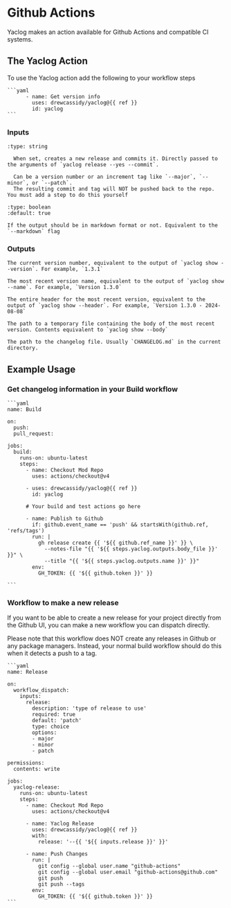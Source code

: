 # Github Actions

Yaclog makes an action available for Github Actions and compatible CI systems.

## The Yaclog Action

To use the Yaclog action add the following to your workflow steps

````{jinja}
```yaml
      - name: Get version info
        uses: drewcassidy/yaclog@{{ ref }}
        id: yaclog
```
````

### Inputs

```{confval} release
:type: string

  When set, creates a new release and commits it. Directly passed to the arguments of `yaclog release --yes --commit`.

  Can be a version number or an increment tag like `--major`, `--minor`, or `--patch`.
  The resulting commit and tag will NOT be pushed back to the repo. You must add a step to do this yourself
```

```{confval} markdown
:type: boolean
:default: true

If the output should be in markdown format or not. Equivalent to the `--markdown` flag
```

### Outputs

```{confval} version
The current version number, equivalent to the output of `yaclog show --version`. For example, `1.3.1`
```

```{confval} name
The most recent version name, equivalent to the output of `yaclog show --name`. For example, `Version 1.3.0`
```

```{confval} header
The entire header for the most recent version, equivalent to the output of `yaclog show --header`. For example, `Version 1.3.0 - 2024-08-08`
```

```{confval} body_file
The path to a temporary file containing the body of the most recent version. Contents equivalent to `yaclog show --body`
```

```{confval} changelog
The path to the changelog file. Usually `CHANGELOG.md` in the current directory.
```

## Example Usage

### Get changelog information in your Build workflow

````{jinja}
```yaml
name: Build

on:
  push:
  pull_request:

jobs:
  build:
    runs-on: ubuntu-latest
    steps:
      - name: Checkout Mod Repo
        uses: actions/checkout@v4
        
      - uses: drewcassidy/yaclog@{{ ref }}
        id: yaclog
        
      # Your build and test actions go here
        
      - name: Publish to Github
        if: github.event_name == 'push' && startsWith(github.ref, 'refs/tags')
        run: |
          gh release create {{ '${{ github.ref_name }}' }} \
            --notes-file "{{ '${{ steps.yaclog.outputs.body_file }}' }}" \
            --title "{{ '${{ steps.yaclog.outputs.name }}' }}" 
        env:
          GH_TOKEN: {{ '${{ github.token }}' }}

```
````

### Workflow to make a new release

If you want to be able to create a new release for your project directly from the Github UI, you can make a new workflow
you can dispatch directly. 

Please note that this workflow does NOT create any releases in Github or any package managers. Instead, your normal build workflow should do this when it detects a push to a tag.

````{jinja}
```yaml
name: Release

on:
  workflow_dispatch:
    inputs:
      release:
        description: 'type of release to use'
        required: true
        default: 'patch'
        type: choice
        options:
        - major 
        - minor
        - patch

permissions:
  contents: write

jobs:
  yaclog-release:
    runs-on: ubuntu-latest
    steps:
      - name: Checkout Mod Repo
        uses: actions/checkout@v4
      
      - name: Yaclog Release
        uses: drewcassidy/yaclog@{{ ref }}
        with: 
          release: '--{{ '${{ inputs.release }}' }}'
          
      - name: Push Changes
        run: |
          git config --global user.name "github-actions"
          git config --global user.email "github-actions@github.com"
          git push
          git push --tags
        env:
          GH_TOKEN: {{ '${{ github.token }}' }}
```
````
